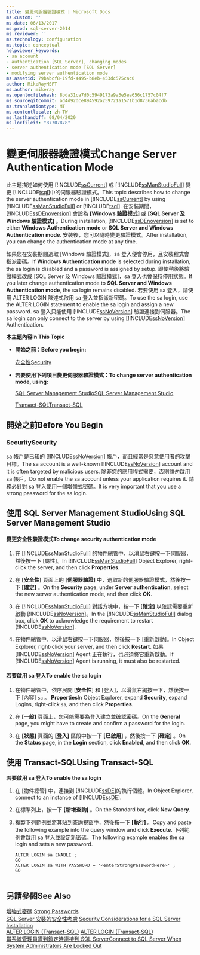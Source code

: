 ```yaml
---
title: 變更伺服器驗證模式 | Microsoft Docs
ms.custom: ''
ms.date: 06/13/2017
ms.prod: sql-server-2014
ms.reviewer: ''
ms.technology: configuration
ms.topic: conceptual
helpviewer_keywords:
- sa account
- authentication [SQL Server], changing modes
- server authentication mode [SQL Server]
- modifying server authentication mode
ms.assetid: 79babcf8-19fd-4495-b8eb-453dc575cac0
author: MikeRayMSFT
ms.author: mikeray
ms.openlocfilehash: 8bda31ca7d0c5949173a9a3e5ea656c1757c04f7
ms.sourcegitcommit: ad4d92dce894592a259721a1571b1d8736abacdb
ms.translationtype: MT
ms.contentlocale: zh-TW
ms.lasthandoff: 08/04/2020
ms.locfileid: "87707878"
---
```

# <a name="change-server-authentication-mode"></a><span data-ttu-id="a6d59-102">變更伺服器驗證模式</span><span class="sxs-lookup"><span data-stu-id="a6d59-102">Change Server Authentication Mode</span></span>
  <span data-ttu-id="a6d59-103">此主題描述如何使用 [!INCLUDE[ssCurrent](../../includes/sscurrent-md.md)] 或 [!INCLUDE[ssManStudioFull](../../includes/ssmanstudiofull-md.md)] 變更 [!INCLUDE[tsql](../../includes/tsql-md.md)]中的伺服器驗證模式。</span><span class="sxs-lookup"><span data-stu-id="a6d59-103">This topic describes how to change the server authentication mode in [!INCLUDE[ssCurrent](../../includes/sscurrent-md.md)] by using [!INCLUDE[ssManStudioFull](../../includes/ssmanstudiofull-md.md)] or [!INCLUDE[tsql](../../includes/tsql-md.md)].</span></span> <span data-ttu-id="a6d59-104">在安裝期間， [!INCLUDE[ssDEnoversion](../../includes/ssdenoversion-md.md)] 會設為 **[Windows 驗證模式]** 或 **[SQL Server 及 Windows 驗證模式]** 。</span><span class="sxs-lookup"><span data-stu-id="a6d59-104">During installation, [!INCLUDE[ssDEnoversion](../../includes/ssdenoversion-md.md)] is set to either **Windows Authentication mode** or **SQL Server and Windows Authentication mode**.</span></span> <span data-ttu-id="a6d59-105">安裝後，您可以隨時變更驗證模式。</span><span class="sxs-lookup"><span data-stu-id="a6d59-105">After installation, you can change the authentication mode at any time.</span></span>  
  
 <span data-ttu-id="a6d59-106">如果您在安裝期間選取 [Windows 驗證模式]，sa 登入便會停用，且安裝程式會指派密碼。</span><span class="sxs-lookup"><span data-stu-id="a6d59-106">If **Windows Authentication mode** is selected during installation, the sa login is disabled and a password is assigned by setup.</span></span> <span data-ttu-id="a6d59-107">即使稍後將驗證模式改成 [SQL Server 及 Windows 驗證模式]，sa 登入也會保持停用狀態。</span><span class="sxs-lookup"><span data-stu-id="a6d59-107">If you later change authentication mode to **SQL Server and Windows Authentication mode**, the sa login remains disabled.</span></span> <span data-ttu-id="a6d59-108">若要使用 sa 登入，請使用 ALTER LOGIN 陳述式啟用 sa 登入並指派新密碼。</span><span class="sxs-lookup"><span data-stu-id="a6d59-108">To use the sa login, use the ALTER LOGIN statement to enable the sa login and assign a new password.</span></span> <span data-ttu-id="a6d59-109">sa 登入只能使用 [!INCLUDE[ssNoVersion](../../includes/ssnoversion-md.md)] 驗證連接到伺服器。</span><span class="sxs-lookup"><span data-stu-id="a6d59-109">The sa login can only connect to the server by using [!INCLUDE[ssNoVersion](../../includes/ssnoversion-md.md)] Authentication.</span></span>  
  
 <span data-ttu-id="a6d59-110">**本主題內容**</span><span class="sxs-lookup"><span data-stu-id="a6d59-110">**In This Topic**</span></span>  
  
-   <span data-ttu-id="a6d59-111">**開始之前：**</span><span class="sxs-lookup"><span data-stu-id="a6d59-111">**Before you begin:**</span></span>  
  
     [<span data-ttu-id="a6d59-112">安全性</span><span class="sxs-lookup"><span data-stu-id="a6d59-112">Security</span></span>](#Security)  
  
-   <span data-ttu-id="a6d59-113">**若要使用下列項目變更伺服器驗證模式：**</span><span class="sxs-lookup"><span data-stu-id="a6d59-113">**To change server authentication mode, using:**</span></span>  
  
     [<span data-ttu-id="a6d59-114">SQL Server Management Studio</span><span class="sxs-lookup"><span data-stu-id="a6d59-114">SQL Server Management Studio</span></span>](#SSMSProcedure)  
  
     [<span data-ttu-id="a6d59-115">Transact-SQL</span><span class="sxs-lookup"><span data-stu-id="a6d59-115">Transact-SQL</span></span>](#TsqlProcedure)  
  
##  <a name="before-you-begin"></a><a name="BeforeYouBegin"></a> <span data-ttu-id="a6d59-116">開始之前</span><span class="sxs-lookup"><span data-stu-id="a6d59-116">Before You Begin</span></span>  
  
###  <a name="security"></a><a name="Security"></a> <span data-ttu-id="a6d59-117">Security</span><span class="sxs-lookup"><span data-stu-id="a6d59-117">Security</span></span>  
 <span data-ttu-id="a6d59-118">sa 帳戶是已知的 [!INCLUDE[ssNoVersion](../../includes/ssnoversion-md.md)] 帳戶，而且經常是惡意使用者的攻擊目標。</span><span class="sxs-lookup"><span data-stu-id="a6d59-118">The sa account is a well-known [!INCLUDE[ssNoVersion](../../includes/ssnoversion-md.md)] account and it is often targeted by malicious users.</span></span> <span data-ttu-id="a6d59-119">除非您的應用程式需要，否則請勿啟用 sa 帳戶。</span><span class="sxs-lookup"><span data-stu-id="a6d59-119">Do not enable the sa account unless your application requires it.</span></span> <span data-ttu-id="a6d59-120">請務必針對 sa 登入使用一個增強式密碼。</span><span class="sxs-lookup"><span data-stu-id="a6d59-120">It is very important that you use a strong password for the sa login.</span></span>  
  
##  <a name="using-sql-server-management-studio"></a><a name="SSMSProcedure"></a> <span data-ttu-id="a6d59-121">使用 SQL Server Management Studio</span><span class="sxs-lookup"><span data-stu-id="a6d59-121">Using SQL Server Management Studio</span></span>  
  
#### <a name="to-change-security-authentication-mode"></a><span data-ttu-id="a6d59-122">變更安全性驗證模式</span><span class="sxs-lookup"><span data-stu-id="a6d59-122">To change security authentication mode</span></span>  
  
1.  <span data-ttu-id="a6d59-123">在 [!INCLUDE[ssManStudioFull](../../includes/ssmanstudiofull-md.md)] 的物件總管中，以滑鼠右鍵按一下伺服器，然後按一下 [屬性]。</span><span class="sxs-lookup"><span data-stu-id="a6d59-123">In [!INCLUDE[ssManStudioFull](../../includes/ssmanstudiofull-md.md)] Object Explorer, right-click the server, and then click **Properties**.</span></span>  
  
2.  <span data-ttu-id="a6d59-124">在 **[安全性]** 頁面上的 **[伺服器驗證]** 中，選取新的伺服器驗證模式，然後按一下 **[確定]** 。</span><span class="sxs-lookup"><span data-stu-id="a6d59-124">On the **Security** page, under **Server authentication**, select the new server authentication mode, and then click **OK**.</span></span>  
  
3.  <span data-ttu-id="a6d59-125">在 [!INCLUDE[ssManStudioFull](../../includes/ssmanstudiofull-md.md)] 對話方塊中，按一下 **[確定]** 以確認需要重新啟動 [!INCLUDE[ssNoVersion](../../includes/ssnoversion-md.md)]。</span><span class="sxs-lookup"><span data-stu-id="a6d59-125">In the [!INCLUDE[ssManStudioFull](../../includes/ssmanstudiofull-md.md)] dialog box, click **OK** to acknowledge the requirement to restart [!INCLUDE[ssNoVersion](../../includes/ssnoversion-md.md)].</span></span>  
  
4.  <span data-ttu-id="a6d59-126">在物件總管中，以滑鼠右鍵按一下伺服器，然後按一下 [重新啟動]。</span><span class="sxs-lookup"><span data-stu-id="a6d59-126">In Object Explorer, right-click your server, and then click **Restart**.</span></span> <span data-ttu-id="a6d59-127">如果 [!INCLUDE[ssNoVersion](../../includes/ssnoversion-md.md)] Agent 正在執行，也必須將它重新啟動。</span><span class="sxs-lookup"><span data-stu-id="a6d59-127">If [!INCLUDE[ssNoVersion](../../includes/ssnoversion-md.md)] Agent is running, it must also be restarted.</span></span>  
  
#### <a name="to-enable-the-sa-login"></a><span data-ttu-id="a6d59-128">若要啟用 sa 登入</span><span class="sxs-lookup"><span data-stu-id="a6d59-128">To enable the sa login</span></span>  
  
1.  <span data-ttu-id="a6d59-129">在物件總管中，依序展開 [**安全性**] 和 [登入]，以滑鼠右鍵按一下，然後按一下 [內容] `sa` 。 **Properties**</span><span class="sxs-lookup"><span data-stu-id="a6d59-129">In Object Explorer, expand **Security**, expand Logins, right-click `sa`, and then click **Properties**.</span></span>  
  
2.  <span data-ttu-id="a6d59-130">在 **[一般]** 頁面上，您可能需要為登入建立並確認密碼。</span><span class="sxs-lookup"><span data-stu-id="a6d59-130">On the **General** page, you might have to create and confirm a password for the  login.</span></span>  
  
3.  <span data-ttu-id="a6d59-131">在 **[狀態]** 頁面的 **[登入]** 區段中按一下 **[已啟用]** ，然後按一下 **[確定]** 。</span><span class="sxs-lookup"><span data-stu-id="a6d59-131">On the **Status** page, in the **Login** section, click **Enabled**, and then click **OK**.</span></span>  
  
##  <a name="using-transact-sql"></a><a name="TsqlProcedure"></a> <span data-ttu-id="a6d59-132">使用 Transact-SQL</span><span class="sxs-lookup"><span data-stu-id="a6d59-132">Using Transact-SQL</span></span>  
 <span data-ttu-id="a6d59-133">**若要啟用 sa 登入**</span><span class="sxs-lookup"><span data-stu-id="a6d59-133">**To enable the sa login**</span></span>  
  
1.  <span data-ttu-id="a6d59-134">在 [物件總管] 中，連接到 [!INCLUDE[ssDE](../../includes/ssde-md.md)]的執行個體。</span><span class="sxs-lookup"><span data-stu-id="a6d59-134">In Object Explorer, connect to an instance of [!INCLUDE[ssDE](../../includes/ssde-md.md)].</span></span>  
  
2.  <span data-ttu-id="a6d59-135">在標準列上，按一下 **[新增查詢]** 。</span><span class="sxs-lookup"><span data-stu-id="a6d59-135">On the Standard bar, click **New Query**.</span></span>  
  
3.  <span data-ttu-id="a6d59-136">複製下列範例並將其貼到查詢視窗中，然後按一下 **[執行]** 。</span><span class="sxs-lookup"><span data-stu-id="a6d59-136">Copy and paste the following example into the query window and click **Execute**.</span></span> <span data-ttu-id="a6d59-137">下列範例會啟用 sa 登入並設定新密碼。</span><span class="sxs-lookup"><span data-stu-id="a6d59-137">The following example enables the sa login and sets a new password.</span></span>  
  
    ```  
    ALTER LOGIN sa ENABLE ;  
    GO  
    ALTER LOGIN sa WITH PASSWORD = '<enterStrongPasswordHere>' ;  
    GO  
  
    ```  
  
## <a name="see-also"></a><span data-ttu-id="a6d59-138">另請參閱</span><span class="sxs-lookup"><span data-stu-id="a6d59-138">See Also</span></span>  
 <span data-ttu-id="a6d59-139">[增強式密碼](../../relational-databases/security/strong-passwords.md) </span><span class="sxs-lookup"><span data-stu-id="a6d59-139">[Strong Passwords](../../relational-databases/security/strong-passwords.md) </span></span>  
 <span data-ttu-id="a6d59-140">[SQL Server 安裝的安全性考慮](../../sql-server/install/security-considerations-for-a-sql-server-installation.md) </span><span class="sxs-lookup"><span data-stu-id="a6d59-140">[Security Considerations for a SQL Server Installation](../../sql-server/install/security-considerations-for-a-sql-server-installation.md) </span></span>  
 <span data-ttu-id="a6d59-141">[ALTER LOGIN &#40;Transact-SQL&#41;](/sql/t-sql/statements/alter-login-transact-sql) </span><span class="sxs-lookup"><span data-stu-id="a6d59-141">[ALTER LOGIN &#40;Transact-SQL&#41;](/sql/t-sql/statements/alter-login-transact-sql) </span></span>  
 [<span data-ttu-id="a6d59-142">當系統管理員遭到鎖定時連接到 SQL Server</span><span class="sxs-lookup"><span data-stu-id="a6d59-142">Connect to SQL Server When System Administrators Are Locked Out</span></span>](connect-to-sql-server-when-system-administrators-are-locked-out.md)  
  
  
